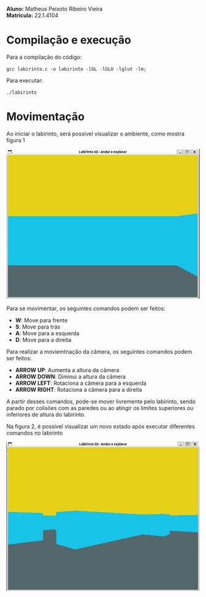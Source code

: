 **Aluno:** Matheus Peixoto Ribeiro Vieira <br>
**Matrícula:** 22.1.4104 


# Compilação e execução
Para a compilação do código: 

```
gcc labirinto.c -o labirinto -lGL -lGLU -lglut -lm;
```

Para executar:

```
./labirinto
```


# Movimentação
<p>Ao iniciar o labirinto, será possível visualizar o ambiente, como mostra figura 1</p>

![Início da execucao](imgs/inicio.png)

<p>Para se movimentar, os seguintes comandos podem ser feitos: </p>
<ul>
    <li><b>W</b>: Move para frente</li>
    <li><b>S</b>: Move para trás</li>
    <li><b>A</b>: Move para a esquerda</li>
    <li><b>D</b>: Move para a direita</li>
</ul>

<p>Para realizar a moviemtnação da câmera, os seguintes comandos podem ser feitos:</p>
<ul>
    <li><b>ARROW UP</b>: Aumenta a altura da câmera</li>
    <li><b>ARROW DOWN</b>: Diminui a altura da câmera</li>
    <li><b>ARROW LEFT</b>: Rotaciona a câmera para a esquerda</li>
    <li><b>ARROW RIGHT</b>: Rotaciona a câmera para a direita</li>
</ul>

<p>A partir desses comandos, pode-se mover livremente pelo labirinto, sendo parado por colisões com as paredes ou ao atingir os limites superiores ou inferiores de altura do labirinto.</p>

<p>Na figura 2, é possível visualizar um novo estado após executar diferentes comandos no labirinto</p>

![Execução](imgs/execucao.png)
